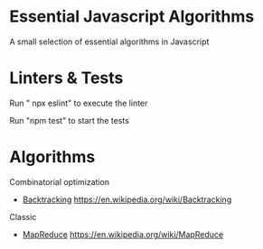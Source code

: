 
# Essential Javascript Algorithms

A small selection of essential algorithms in Javascript

# Linters & Tests

Run " npx eslint" to execute the linter

Run "npm test" to start the tests

# Algorithms

Combinatorial optimization

* [Backtracking](algorithms/backtracking.js)
  https://en.wikipedia.org/wiki/Backtracking

Classic

* [MapReduce](algorithms/map_reduce.js)
  https://en.wikipedia.org/wiki/MapReduce

